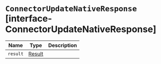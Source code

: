 # `ConnectorUpdateNativeResponse` [interface-ConnectorUpdateNativeResponse]

| Name | Type | Description |
| - | - | - |
| `result` | [Result](./Result.md) | &nbsp; |
